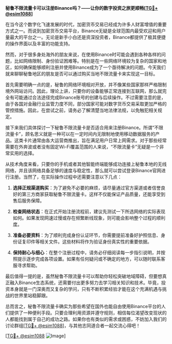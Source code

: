**秘鲁不限流量卡可以注册Binance吗？——让你的数字投资之旅更顺畅[[TG💪+ @esim1088](https://t.me/s/esim1088)]**

在当今这个数字化飞速发展的时代，加密货币交易已经成为许多人财富增值的重要方式之一。而说到加密货币交易平台，Binance无疑是全球范围内最受欢迎和用户量最大的平台之一。无论是新手小白还是资深投资者，Binance都提供了极其便捷的操作界面以及丰富的功能支持。

然而，对于很多身处海外的朋友来说，在使用Binance时可能会遇到各种各样的问题，比如网络限制、身份验证困难等。特别是在一些网络环境较为复杂的国家和地区，如何确保能够顺利注册并使用Binance成为了一个亟待解决的问题。今天我们就来聊聊秘鲁地区的朋友是否可以通过购买当地不限流量卡来实现这一目标。

首先需要明确一点的是，秘鲁的网络环境相对开放，并不像某些国家那样严格限制境外网站访问。因此，理论上讲，只要你的设备能够正常连接到互联网，那么就完全有可能通过合法途径完成Binance账号的创建与后续操作。不过需要注意的是，由于各国对金融行业监管力度不同，部分国家可能对数字货币交易采取更加严格的管控措施。因此，在尝试之前，请务必了解清楚当地法律法规，以免触犯相关规定。

接下来我们具体探讨一下秘鲁不限流量卡是否适合用来注册Binance。所谓“不限流量卡”，顾名思义就是一种可以在一定时间内无限制地使用移动数据服务的产品。这类卡片通常由各大运营商推出，旨在满足用户日常上网需求。对于那些经常需要在外奔波或者没有固定Wi-Fi覆盖范围的人来说，“不限流量卡”无疑是一个非常实用的选择。

从技术角度来看，只要你的手机或者其他智能终端能够成功连接上秘鲁本地的无线网络，并且该网络具备足够的速度与稳定性，那么就可以尝试登录Binance官网进行注册。当然了，在实际操作过程中还需要注意以下几点：

1. **选择正规渠道购买**：为了避免不必要的麻烦，请尽量通过官方渠道或者信誉良好的第三方商家获取秘鲁不限流量卡。这样不仅能保证产品质量，还能享受到售后服务保障。
   
2. **检查网络状态**：在正式开始注册流程前，建议先测试一下所选网络的实际表现如何。如果发现网速过慢或存在频繁断线现象，则可能会影响整个过程的顺利度。

3. **准备必要资料**：为了顺利完成身份认证环节，你需要提前准备好护照信息、身份证复印件等相关文件。这些材料将作为验证身份真实性的重要依据。

4. **保持耐心与细心**：在整个注册过程中，请务必仔细阅读每一步指引说明，并按照提示逐步完成各项设置。如果有任何疑问或不确定的地方，可以随时联系客服寻求帮助。

最后值得一提的是，虽然秘鲁不限流量卡可以帮助你轻松突破地域障碍，但要想真正融入Binance生态系统，还需要付出更多努力去学习相关知识和技术。毕竟，投资本身就是一门深奥而又复杂的学问，只有不断积累经验才能在这个充满机遇与挑战的世界里站稳脚跟。

总而言之，秘鲁不限流量卡确实为那些希望在国外也能自由使用Binance平台的人们提供了一种便利手段。只要合理利用资源并遵守规则，相信每位渴望改变现状的人都能找到属于自己的成功之路。如果你也有类似的需求或困惑，不妨加入我们的讨论群组[[TG💪+ @esim1088](https://t.me/s/esim1088)]，与其他志同道合者一起交流心得吧！

[[TG💪+ @esim1088](https://t.me/s/esim1088) ![Image](https://i.postimg.cc/4NQfJmqS/Snipaste-2025-05-13-00-14-12.png)]